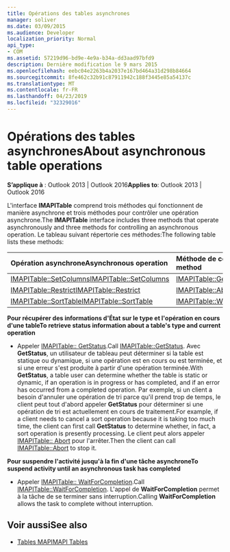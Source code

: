 ```yaml
---
title: Opérations des tables asynchrones
manager: soliver
ms.date: 03/09/2015
ms.audience: Developer
localization_priority: Normal
api_type:
- COM
ms.assetid: 57219d96-bd9e-4e9a-b34a-dd3aad97bfd9
description: Dernière modification le 9 mars 2015
ms.openlocfilehash: eebc04e2263b4a2037e167bd464a31d298b84664
ms.sourcegitcommit: 8fe462c32b91c87911942c188f3445e85a54137c
ms.translationtype: MT
ms.contentlocale: fr-FR
ms.lasthandoff: 04/23/2019
ms.locfileid: "32329016"
---
```

# <a name="about-asynchronous-table-operations"></a><span data-ttu-id="e9715-103">Opérations des tables asynchrones</span><span class="sxs-lookup"><span data-stu-id="e9715-103">About asynchronous table operations</span></span>
 
<span data-ttu-id="e9715-104">**S’applique à** : Outlook 2013 | Outlook 2016</span><span class="sxs-lookup"><span data-stu-id="e9715-104">**Applies to**: Outlook 2013 | Outlook 2016</span></span> 
  
<span data-ttu-id="e9715-105">L'interface **IMAPITable** comprend trois méthodes qui fonctionnent de manière asynchrone et trois méthodes pour contrôler une opération asynchrone.</span><span class="sxs-lookup"><span data-stu-id="e9715-105">The **IMAPITable** interface includes three methods that operate asynchronously and three methods for controlling an asynchronous operation.</span></span> <span data-ttu-id="e9715-106">Le tableau suivant répertorie ces méthodes:</span><span class="sxs-lookup"><span data-stu-id="e9715-106">The following table lists these methods:</span></span> 
  
|<span data-ttu-id="e9715-107">**Opération asynchrone**</span><span class="sxs-lookup"><span data-stu-id="e9715-107">**Asynchronous operation**</span></span>|<span data-ttu-id="e9715-108">**Méthode de contrôle asynchrone**</span><span class="sxs-lookup"><span data-stu-id="e9715-108">**Asynchronous control method**</span></span>|
|:-----|:-----|
|[<span data-ttu-id="e9715-109">IMAPITable::SetColumns</span><span class="sxs-lookup"><span data-stu-id="e9715-109">IMAPITable::SetColumns</span></span>](imapitable-setcolumns.md) <br/> |[<span data-ttu-id="e9715-110">IMAPITable::GetStatus</span><span class="sxs-lookup"><span data-stu-id="e9715-110">IMAPITable::GetStatus</span></span>](imapitable-getstatus.md) <br/> |
|[<span data-ttu-id="e9715-111">IMAPITable::Restrict</span><span class="sxs-lookup"><span data-stu-id="e9715-111">IMAPITable::Restrict</span></span>](imapitable-restrict.md) <br/> |[<span data-ttu-id="e9715-112">IMAPITable::Abort</span><span class="sxs-lookup"><span data-stu-id="e9715-112">IMAPITable::Abort</span></span>](imapitable-abort.md) <br/> |
|[<span data-ttu-id="e9715-113">IMAPITable::SortTable</span><span class="sxs-lookup"><span data-stu-id="e9715-113">IMAPITable::SortTable</span></span>](imapitable-sorttable.md) <br/> |[<span data-ttu-id="e9715-114">IMAPITable::WaitForCompletion</span><span class="sxs-lookup"><span data-stu-id="e9715-114">IMAPITable::WaitForCompletion</span></span>](imapitable-waitforcompletion.md) <br/> |
   
<span data-ttu-id="e9715-115">**Pour récupérer des informations d'État sur le type et l'opération en cours d'une table**</span><span class="sxs-lookup"><span data-stu-id="e9715-115">**To retrieve status information about a table's type and current operation**</span></span>
  
- <span data-ttu-id="e9715-116">Appeler [IMAPITable:: GetStatus](imapitable-getstatus.md).</span><span class="sxs-lookup"><span data-stu-id="e9715-116">Call [IMAPITable::GetStatus](imapitable-getstatus.md).</span></span> <span data-ttu-id="e9715-117">Avec **GetStatus**, un utilisateur de tableau peut déterminer si la table est statique ou dynamique, si une opération est en cours ou est terminée, et si une erreur s'est produite à partir d'une opération terminée.</span><span class="sxs-lookup"><span data-stu-id="e9715-117">With **GetStatus**, a table user can determine whether the table is static or dynamic, if an operation is in progress or has completed, and if an error has occurred from a completed operation.</span></span> <span data-ttu-id="e9715-118">Par exemple, si un client a besoin d'annuler une opération de tri parce qu'il prend trop de temps, le client peut tout d'abord appeler **GetStatus** pour déterminer si une opération de tri est actuellement en cours de traitement.</span><span class="sxs-lookup"><span data-stu-id="e9715-118">For example, if a client needs to cancel a sort operation because it is taking too much time, the client can first call **GetStatus** to determine whether, in fact, a sort operation is presently processing.</span></span> <span data-ttu-id="e9715-119">Le client peut alors appeler [IMAPITable:: Abort](imapitable-abort.md) pour l'arrêter.</span><span class="sxs-lookup"><span data-stu-id="e9715-119">Then the client can call [IMAPITable::Abort](imapitable-abort.md) to stop it.</span></span> 
    
<span data-ttu-id="e9715-120">**Pour suspendre l'activité jusqu'à la fin d'une tâche asynchrone**</span><span class="sxs-lookup"><span data-stu-id="e9715-120">**To suspend activity until an asynchronous task has completed**</span></span>
  
- <span data-ttu-id="e9715-121">Appeler [IMAPITable:: WaitForCompletion](imapitable-waitforcompletion.md).</span><span class="sxs-lookup"><span data-stu-id="e9715-121">Call [IMAPITable::WaitForCompletion](imapitable-waitforcompletion.md).</span></span> <span data-ttu-id="e9715-122">L'appel de **WaitForCompletion** permet à la tâche de se terminer sans interruption.</span><span class="sxs-lookup"><span data-stu-id="e9715-122">Calling **WaitForCompletion** allows the task to complete without interruption.</span></span> 
    
## <a name="see-also"></a><span data-ttu-id="e9715-123">Voir aussi</span><span class="sxs-lookup"><span data-stu-id="e9715-123">See also</span></span>

- [<span data-ttu-id="e9715-124">Tables MAPI</span><span class="sxs-lookup"><span data-stu-id="e9715-124">MAPI Tables</span></span>](mapi-tables.md)

